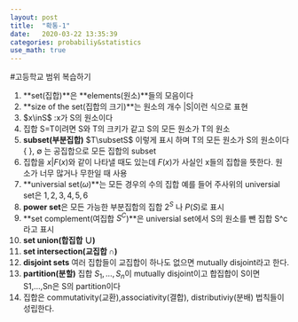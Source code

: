 ```yaml
---
layout: post
title:  "확통-1"
date:   2020-03-22 13:35:39
categories: probabiliy&statistics
use_math: true
---
```


#고등학교 범위 복습하기

1. **set(집합)**은 **elements(원소)**들의 모음이다
2. **size of the set(집합의 크기)**는 원소의 개수
|S|이런 식으로 표현
3. $x\inS$ :x가 S의 원소이다
4. 집합 S=T이려면 S와 T의 크키가 같고 S의 모든 원소가 T의 원소
5. **subset(부분집합)** $T\subsetS$ 이렇게 표시 하며 T의 모든 원소가 S의 원소이다
{ }, $\emptyset$ 는 공집합으로 모든 집합의 subset
6. 집합을 ${x|F(x)}$와 같이 나타낼 때도 있는데 $F(x)$가 사실인 x들의 집합을 뜻한다. 원소가 너무 많거나 무한일 때 사용
7. **universial set($\omega$)**는 모든 경우의 수의 집합
예를 들어 주사위의 universial set은 ${1,2,3,4,5,6}$
8. **power set**은 모든 가능한 부분집합의 집합 $2^S$ 나 $P(S)$로 표시
9. **set complement(여집합 $S^C$)**은 universial set에서 S의 원소를 뺀 집합
S^c라고 표시
10. **set union(합집합 $\cup$)**
11. **set intersection(교집합 $\cap$)**
12. **disjoint sets** 여러 집합들이 교집합이 하나도 없으면 mutually disjoint라고 한다. 
13. **partition(분할)** 집합 $S_1,\ldots,S_n$이 mutually disjoint이고 합집합이 S이면 S1,...,Sn은 S의 partition이다
14. 집합은 commutativity(교환),associativity(결합), distributiviy(분배) 법칙들이 성립한다.